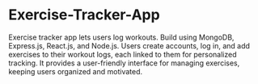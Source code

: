 # Exercise-Tracker-App
Exercise tracker app lets users log workouts. Build using MongoDB, Express.js, React.js, and Node.js. Users create accounts, log in, and add exercises to their workout logs, each linked to them for personalized tracking. It provides a user-friendly interface for managing exercises, keeping users organized and motivated.
